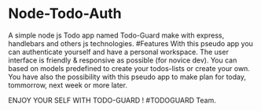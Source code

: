 # Node-Todo-Auth
A simple node js Todo app named Todo-Guard make with express, handlebars and others js technologies.
#Features
With this pseudo app you can authenticate yourself and have a personal workspace.
The user interface is friendly & responsive as possible (for novice dev).
You can based on models predefined to create your todos-lists or create your own.
You have also the possibility with this pseudo app to make plan for today, tommorrow, next week or more later. 

ENJOY YOUR SELF WITH TODO-GUARD !
#TODOGUARD Team. 
